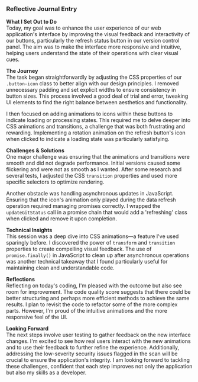 ### Reflective Journal Entry

**What I Set Out to Do**  
Today, my goal was to enhance the user experience of our web application's interface by improving the visual feedback and interactivity of our buttons, particularly the refresh status button in our version control panel. The aim was to make the interface more responsive and intuitive, helping users understand the state of their operations with clear visual cues.

**The Journey**  
The task began straightforwardly by adjusting the CSS properties of our `.button-icon` class to better align with our design principles. I removed unnecessary padding and set explicit widths to ensure consistency in button sizes. This process involved a good deal of trial and error, tweaking UI elements to find the right balance between aesthetics and functionality. 

I then focused on adding animations to icons within these buttons to indicate loading or processing states. This required me to delve deeper into CSS animations and transitions, a challenge that was both frustrating and rewarding. Implementing a rotation animation on the refresh button's icon when clicked to indicate a loading state was particularly satisfying.

**Challenges & Solutions**  
One major challenge was ensuring that the animations and transitions were smooth and did not degrade performance. Initial versions caused some flickering and were not as smooth as I wanted. After some research and several tests, I adjusted the CSS `transition` properties and used more specific selectors to optimize rendering. 

Another obstacle was handling asynchronous updates in JavaScript. Ensuring that the icon's animation only played during the data refresh operation required managing promises correctly. I wrapped the `updateGitStatus` call in a promise chain that would add a 'refreshing' class when clicked and remove it upon completion.

**Technical Insights**  
This session was a deep dive into CSS animations—a feature I've used sparingly before. I discovered the power of `transform` and `transition` properties to create compelling visual feedback. The use of `promise.finally()` in JavaScript to clean up after asynchronous operations was another technical takeaway that I found particularly useful for maintaining clean and understandable code.

**Reflections**  
Reflecting on today's coding, I'm pleased with the outcome but also see room for improvement. The code quality score suggests that there could be better structuring and perhaps more efficient methods to achieve the same results. I plan to revisit the code to refactor some of the more complex parts. However, I'm proud of the intuitive animations and the more responsive feel of the UI.

**Looking Forward**  
The next steps involve user testing to gather feedback on the new interface changes. I'm excited to see how real users interact with the new animations and to use their feedback to further refine the experience. Additionally, addressing the low-severity security issues flagged in the scan will be crucial to ensure the application's integrity. I am looking forward to tackling these challenges, confident that each step improves not only the application but also my skills as a developer.
